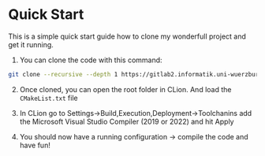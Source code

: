 # Quick Start

This is a simple quick start guide how to clone my wonderfull project and get it running.

1. You can clone the code with this command:

```bash
git clone --recursive --depth 1 https://gitlab2.informatik.uni-wuerzburg.de/GE/Teaching/gl3/projects/2023/45-gl3-thoma.git
```

2. Once cloned, you can open the root folder in CLion. And load the `CMakeList.txt` file

3. In CLion go to Settings->Build,Execution,Deployment->Toolchanins add the Microsoft Visual Studio Compiler (2019 or 2022) and hit Apply

4. You should now have a running configuration -> compile the code and have fun!
